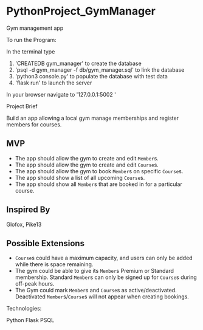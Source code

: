 # PythonProject_GymManager
Gym management app 

To run the Program:

In the terminal type
1. 'CREATEDB gym_manager' to create the database
2. 'psql -d gym_manager -f db/gym_manager.sql' to link the database
3. 'python3 console.py' to populate the database with test data
4. 'flask run' to launch the server

In your browser navigate to '127.0.0.1:5002 '

Project Brief

Build an app allowing a local gym manage memberships and register members for courses.

## MVP

- The app should allow the gym to create and edit `Member`s.
- The app should allow the gym to create and edit `Course`s.
- The app should allow the gym to book `Member`s on specific `Course`s.
- The app should show a list of all upcoming `Course`s.
- The app should show all `Member`s that are booked in for a particular course.

## Inspired By

Glofox, Pike13

## Possible Extensions

- `Course`s could have a maximum capacity, and users can only be added while there is space remaining.
- The gym could be able to give its `Member`s Premium or Standard membership. Standard `Member`s can only be signed up for `Course`s during off-peak hours.
- The Gym could mark `Member`s and `Course`s as active/deactivated. Deactivated `Member`s/`Course`s will not appear when creating bookings.

Technologies:

Python
Flask
PSQL
